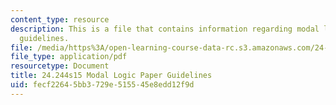```yaml
---
content_type: resource
description: This is a file that contains information regarding modal logic paper
  guidelines.
file: /media/https%3A/open-learning-course-data-rc.s3.amazonaws.com/24-244-modal-logic-spring-2015/fecf22645bb3729e515545e8edd12f9d_MIT24_244S15_ModalLogic.pdf
file_type: application/pdf
resourcetype: Document
title: 24.244s15 Modal Logic Paper Guidelines
uid: fecf2264-5bb3-729e-5155-45e8edd12f9d
---
```

